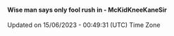 #### Wise man says only fool rush in - McKidKneeKaneSir
Updated on 15/06/2023 - 00:49:31 (UTC) Time Zone
